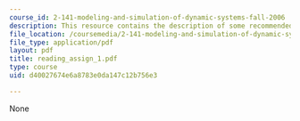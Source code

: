 ```yaml
---
course_id: 2-141-modeling-and-simulation-of-dynamic-systems-fall-2006
description: This resource contains the description of some recommended readings.
file_location: /coursemedia/2-141-modeling-and-simulation-of-dynamic-systems-fall-2006/d40027674e6a8783e0da147c12b756e3_reading_assign_1.pdf
file_type: application/pdf
layout: pdf
title: reading_assign_1.pdf
type: course
uid: d40027674e6a8783e0da147c12b756e3

---
```

None